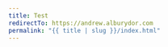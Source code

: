```yaml
---
title: Test
redirectTo: https://andrew.alburydor.com
permalink: "{{ title | slug }}/index.html"
---
```

